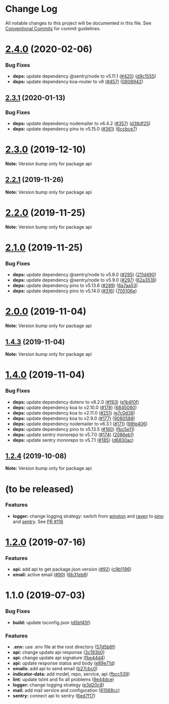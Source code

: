 # Change Log

All notable changes to this project will be documented in this file.
See [Conventional Commits](https://conventionalcommits.org) for commit guidelines.

# [2.4.0](https://github.com/SocialGouv/egapro/compare/v2.3.1...v2.4.0) (2020-02-06)


### Bug Fixes

* **deps:** update dependency @sentry/node to v5.11.1 ([#420](https://github.com/SocialGouv/egapro/issues/420)) ([d9c1555](https://github.com/SocialGouv/egapro/commit/d9c1555))
* **deps:** update dependency koa-router to v8 ([#457](https://github.com/SocialGouv/egapro/issues/457)) ([0808942](https://github.com/SocialGouv/egapro/commit/0808942))





## [2.3.1](https://github.com/SocialGouv/egapro/compare/v2.3.0...v2.3.1) (2020-01-13)


### Bug Fixes

* **deps:** update dependency nodemailer to v6.4.2 ([#357](https://github.com/SocialGouv/egapro/issues/357)) ([d38df25](https://github.com/SocialGouv/egapro/commit/d38df25))
* **deps:** update dependency pino to v5.15.0 ([#361](https://github.com/SocialGouv/egapro/issues/361)) ([6ccbce7](https://github.com/SocialGouv/egapro/commit/6ccbce7))





# [2.3.0](https://github.com/SocialGouv/egapro/compare/v2.2.1...v2.3.0) (2019-12-10)

**Note:** Version bump only for package api





## [2.2.1](https://github.com/SocialGouv/egapro/compare/v2.2.0...v2.2.1) (2019-11-26)

**Note:** Version bump only for package api





# [2.2.0](https://github.com/SocialGouv/egapro/compare/v2.1.0...v2.2.0) (2019-11-25)

**Note:** Version bump only for package api





# [2.1.0](https://github.com/SocialGouv/egapro/compare/v2.0.2...v2.1.0) (2019-11-25)


### Bug Fixes

* **deps:** update dependency @sentry/node to v5.8.0 ([#295](https://github.com/SocialGouv/egapro/issues/295)) ([211d490](https://github.com/SocialGouv/egapro/commit/211d490))
* **deps:** update dependency @sentry/node to v5.9.0 ([#297](https://github.com/SocialGouv/egapro/issues/297)) ([62a3518](https://github.com/SocialGouv/egapro/commit/62a3518))
* **deps:** update dependency pino to v5.13.6 ([#289](https://github.com/SocialGouv/egapro/issues/289)) ([6a7aa53](https://github.com/SocialGouv/egapro/commit/6a7aa53))
* **deps:** update dependency pino to v5.14.0 ([#316](https://github.com/SocialGouv/egapro/issues/316)) ([705106e](https://github.com/SocialGouv/egapro/commit/705106e))





# [2.0.0](https://github.com/SocialGouv/egapro/compare/v1.4.0...v2.0.0) (2019-11-04)

**Note:** Version bump only for package api





## [1.4.3](https://github.com/SocialGouv/egapro/compare/v1.4.0...v1.4.3) (2019-11-04)

**Note:** Version bump only for package api





# [1.4.0](https://github.com/SocialGouv/egapro/compare/v1.2.4...v1.4.0) (2019-11-04)


### Bug Fixes

* **deps:** update dependency dotenv to v8.2.0 ([#193](https://github.com/SocialGouv/egapro/issues/193)) ([e1b4f0f](https://github.com/SocialGouv/egapro/commit/e1b4f0f))
* **deps:** update dependency koa to v2.10.0 ([#178](https://github.com/SocialGouv/egapro/issues/178)) ([6845060](https://github.com/SocialGouv/egapro/commit/6845060))
* **deps:** update dependency koa to v2.11.0 ([#251](https://github.com/SocialGouv/egapro/issues/251)) ([e7c0d38](https://github.com/SocialGouv/egapro/commit/e7c0d38))
* **deps:** update dependency koa to v2.9.0 ([#177](https://github.com/SocialGouv/egapro/issues/177)) ([9080588](https://github.com/SocialGouv/egapro/commit/9080588))
* **deps:** update dependency nodemailer to v6.3.1 ([#171](https://github.com/SocialGouv/egapro/issues/171)) ([98fe406](https://github.com/SocialGouv/egapro/commit/98fe406))
* **deps:** update dependency pino to v5.13.5 ([#180](https://github.com/SocialGouv/egapro/issues/180)) ([fbc5e11](https://github.com/SocialGouv/egapro/commit/fbc5e11))
* **deps:** update sentry monorepo to v5.7.0 ([#174](https://github.com/SocialGouv/egapro/issues/174)) ([2086eb1](https://github.com/SocialGouv/egapro/commit/2086eb1))
* **deps:** update sentry monorepo to v5.7.1 ([#185](https://github.com/SocialGouv/egapro/issues/185)) ([d6830ac](https://github.com/SocialGouv/egapro/commit/d6830ac))





## [1.2.4](https://github.com/SocialGouv/egapro/compare/v1.2.3...v1.2.4) (2019-10-08)

**Note:** Version bump only for package api





# (to be released)


### Features

* **logger:** change logging strategy: switch from [winston](https://github.com/winstonjs/winston) and [raven](https://www.npmjs.com/package/raven) to [pino](http://getpino.io/) and [sentry](https://www.npmjs.com/package/@sentry/node). See [PR #116](https://github.com/SocialGouv/egapro/pull/116)





# [1.2.0](https://github.com/SocialGouv/egapro/compare/v1.1.0...v1.2.0) (2019-07-16)


### Features

* **api:** add api to get package.json version ([#92](https://github.com/SocialGouv/egapro/issues/92)) ([c9b1196](https://github.com/SocialGouv/egapro/commit/c9b1196))
* **email:** active email ([#90](https://github.com/SocialGouv/egapro/issues/90)) ([6b31eb8](https://github.com/SocialGouv/egapro/commit/6b31eb8))





# 1.1.0 (2019-07-03)


### Bug Fixes

* **build:** update tsconfig.json ([d5bf45f](https://github.com/SocialGouv/egapro/commit/d5bf45f))


### Features

* **.env:** use .env file at the root directory ([57d5b6f](https://github.com/SocialGouv/egapro/commit/57d5b6f))
* **api:** change update api response ([3c193b0](https://github.com/SocialGouv/egapro/commit/3c193b0))
* **api:** change update api signature ([fbe44d4](https://github.com/SocialGouv/egapro/commit/fbe44d4))
* **api:** update response status and body ([e89e71d](https://github.com/SocialGouv/egapro/commit/e89e71d))
* **emails:** add api to send email ([b27cbc0](https://github.com/SocialGouv/egapro/commit/b27cbc0))
* **indicator-data:** add model, repo, service, api ([fbcc539](https://github.com/SocialGouv/egapro/commit/fbcc539))
* **lint:** update tslint and fix all problems ([9e44dce](https://github.com/SocialGouv/egapro/commit/9e44dce))
* **logger:** change logging strategy ([e3d20c8](https://github.com/SocialGouv/egapro/commit/e3d20c8))
* **mail:** add mail service and configuration ([61568cc](https://github.com/SocialGouv/egapro/commit/61568cc))
* **sentry:** connect api to sentry ([6ed7f17](https://github.com/SocialGouv/egapro/commit/6ed7f17))

